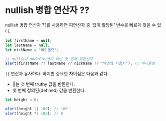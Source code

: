 # nullish 병합 연산자 ??

nullish 병합 연산자 ??를 사용하면 피연산자 중 ‘값이 할당된’ 변수를 빠르게 찾을 수 있다.

```js
let firstName = null;
let lastName = null;
let nickName = "바이올렛";

// null이나 undefined가 아닌 첫 번째 피연산자
alert(firstName ?? lastName ?? nickName ?? "익명의 사용자"); // 바이올렛
```

`||` 연산과 유사하다. 하지만 중요한 차이점은 다음과 같다.
* ||는 첫 번째 truthy 값을 반환한다.
* 첫 번째 정의된(defined) 값을 반환한다.

```js
let height = 0;

alert(height || 100); // 100
alert(height ?? 100); // 0
```